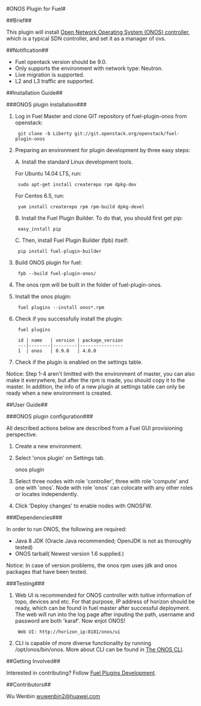 #ONOS Plugin for Fuel#

##Brief##

This plugin will install [ Open Network Operating System (ONOS) controller](https://wiki.onosproject.org/display/ONOS/Wiki+Home), which is a typical SDN controller, and set it as a manager of ovs.


##Notification##


* Fuel opentack version should be 9.0.
* Only supports the environment with network type: Neutron.
* Live migration is supported.
* L2 and L3 traffic are supported.


##Installation Guide##


###ONOS plugin installation###


1. Log in Fuel Master and clone GIT repository of fuel-plugin-onos from openstack:

        git clone -b Liberty git://git.openstack.org/openstack/fuel-plugin-onos

2. Preparing an environment for plugin development by three easy steps:

    A. Install the standard Linux development tools.

    For Ubuntu 14.04 LTS, run:

        sudo apt-get install createrepo rpm dpkg-dev

    For Centos 6.5, run:

        yum install createrepo rpm rpm-build dpkg-devel

    B. Install the Fuel Plugin Builder. To do that, you should first get pip:

        easy_install pip

     C. Then, install Fuel Plugin Builder (fpb) itself:


        pip install fuel-plugin-builder

3. Build ONOS plugin for fuel:

        fpb --build fuel-plugin-onos/

4. The onos rpm will be built in the folder of fuel-plugin-onos.

5. Install the onos plugin:

        fuel plugins --install onos*.rpm

6. Check if you successfully install the plugin:

        fuel plugins

        id | name   | version | package_version
        ---|--------|---------|----------------
        1  | onos   | 0.9.0   | 4.0.0

     
7. Check if the plugin is enabled on the settings table.

Notice: Step 1-4 aren't limitted with the environment of master, you can also make it everywhere, but after the rpm is made, you should copy it to the master. In addition, the info of a new plugin at settings table can only be ready  when a new environment is created.


##User Guide##


###ONOS plugin configuration###


All described actions below are described from a Fuel GUI provisioning perspective.

1. Create a new environment.

2. Select 'onos plugin' on Settings tab.

     onos plugin

3. Select three nodes with role 'controller', three with role 'compute' and one with 'onos'. Node with role 'onos' can colocate with any other roles or locates independently. 

4. Click 'Deploy changes' to enable nodes with ONOSFW.



###Dependencies###

In order to run ONOS, the following are required:

- Java 8 JDK (Oracle Java recommended; OpenJDK is not as thoroughly tested)
- ONOS tarball( Newest version 1.6 supplied.)

Notice: In case of version problems, the onos rpm uses jdk and onos packages that have been tested.

###Testing###

1. Web UI is recommended for ONOS controller with tuitive information of topo, devices and etc.
For that purpose, IP address of horizon should be ready, which can be found in fuel master after successful deployment. The web will run into the log page after inputing the path, username and password are both 'karaf'. Now enjot ONOS!

        Web UI: http://horizon_ip:8181/onos/ui

2. CLI is capable of more diverse functionality by running /opt/onos/bin/onos. More about CLI can be found in [The ONOS CLI](
https://wiki.onosproject.org/display/ONOS/The+ONOS+CLI).


##Getting Involved##

Interested in contributing? Follow [Fuel Plugins Development](
https://wiki.openstack.org/wiki/Fuel/Plugins).

##Contributors##

Wu Wenbin <wuwenbin2@huawei.com>

